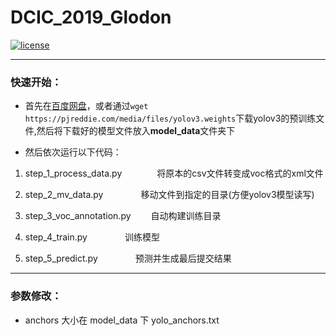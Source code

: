 # DCIC_2019_Glodon

[![license](https://img.shields.io/github/license/mashape/apistatus.svg)](LICENSE)

---

### 快速开始：

- 首先在[百度网盘](https://pan.baidu.com/s/1wekoQM_TL1HWi3uxmDYkFw)，或者通过`wget https://pjreddie.com/media/files/yolov3.weights`下载yolov3的预训练文件,然后将下载好的模型文件放入**model_data**文件夹下

- 然后依次运行以下代码：

1. step_1_process_data.py　　　　将原本的csv文件转变成voc格式的xml文件

2. step_2_mv_data.py　　　　     移动文件到指定的目录(方便yolov3模型读写)

3. step_3_voc_annotation.py　　  自动构建训练目录

4. step_4_train.py　　　　        训练模型

5. step_5_predict.py　　　      　预测并生成最后提交结果


---

### 参数修改：

- anchors 大小在 model_data 下 yolo_anchors.txt
